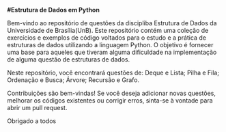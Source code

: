__#Estrutura de Dados em Python__

Bem-vindo ao repositório de questões da discipliba Estrutura de Dados da Universidade de Brasília(UnB).
Este repositório contém uma coleção de exercícios e exemplos de código voltados para o estudo e a prática de estruturas de dados utilizando a linguagem Python. 
O objetivo é fornecer uma base para aqueles que tiveram alguma dificuldade na implementação de alguma questão de estruturas de dados.

Neste repositório, você encontrará questões de:
  Deque e Lista;
  Pilha e Fila;
  Ordenação e Busca;
  Árvore;
  Recursão e Grafo.

Contribuições são bem-vindas! Se você deseja adicionar novas questões, melhorar os códigos existentes ou corrigir erros, sinta-se à vontade para abrir um pull request.

Obrigado a todos
